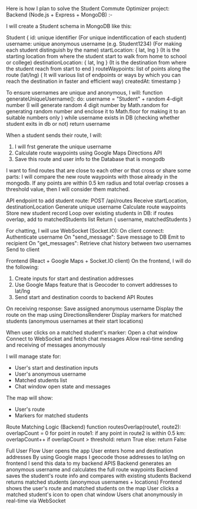 Here is how I plan to solve the Student Commute Optimizer project:
Backend (Node.js + Express + MongoDB) 
:- 

I will create a Student schema in MongoDB like this:

Student {
  id: unique identifier (For unique indentificcation of each student)
  username: unique anonymous username (e.g. Student1234) (For making each student distinguish by the name)
  startLocation: { lat, lng } (It is the starting location from where the student start to walk from home to school or college)
  destinationLocation: { lat, lng } (It is the destination from where the student reach from start to end )
  routeWaypoints: list of points along the route (lat/lng) ( It will various list of endpoints or ways by which you can reach the destination in faster and efficient way)
  createdAt: timestamp
}

To ensure usernames are unique and anonymous, I will:
function generateUniqueUsername():
  do:
    username = "Student" + random 4-digit number (I will generate random 4 digit number by Math.random for generating random number and enclose it to Math.floor for making it to an suitable numbers only )
  while username exists in DB (checking whether student exits in db or not)
  return username

When a student sends their route, I will:
 1. I will frst generate the unique username
 2. Calculate route waypoints using Google Maps Directions API
 3. Save this route and user info to the Database that is mongodb 

 I want to find routes that are close to each other or that cross or share some parts:
 I will compare the new route waypoints with those already in the mongodb. 
 If any points are within 0.5 km radius and total overlap crosses a threshold value,
 then I will consider them matched.

API endpoint to add student route:
POST /api/routes
  Receive startLocation, destinationLocation
  Generate unique username
  Calculate route waypoints
  Store new student record
  Loop over existing students in DB:
    if routes overlap, add to matchedStudents list
  Return { username, matchedStudents }

For chatting, I will use WebSocket (Socket.IO):
On client connect:
  Authenticate username
On "send_message":
  Save message to DB
  Emit to recipient
On "get_messages":
  Retrieve chat history between two usernames
  Send to client

Frontend (React + Google Maps + Socket.IO client)
On the frontend, I will do the following:

1. Create inputs for start and destination addresses
2. Use Google Maps feature that is Geocoder to convert addresses to lat/lng
3. Send start and destination coords to backend API Routes

On receiving response:
  Save assigned anonymous username
  Display the route on the map using DirectionsRenderer
  Display markers for matched students (anonymous usernames at their start locations)

When user clicks on a matched student's marker:
  Open a chat window
  Connect to WebSocket and fetch chat messages
  Allow real-time sending and receiving of messages anonymously

I will manage state for:
- User's start and destination inputs
- User's anonymous username
- Matched students list
- Chat window open state and messages

The map will show:
- User's route
- Markers for matched students

Route Matching Logic (Backend)
function routesOverlap(route1, route2):
  overlapCount = 0
  for point in route1:
    if any point in route2 is within 0.5 km:
      overlapCount++
  if overlapCount > threshold:
    return True
  else:
    return False

Full User Flow
User opens the app
User enters home and destination addresses
By using Google maps I geocode those addresses to lat/lng on frontend
I send this data to my backend APIS
Backend generates an anonymous username and calculates the full route waypoints
Backend saves the student's route info and compares with existing students
Backend returns matched students (anonymous usernames + locations)
Frontend shows the user's route and matched students on the map
User clicks a matched student's icon to open chat window
Users chat anonymously in real-time via WebSocket
